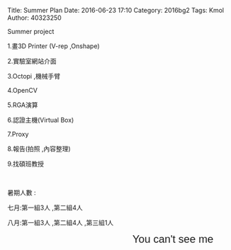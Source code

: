 Title: Summer Plan
Date: 2016-06-23 17:10
Category: 2016bg2
Tags: Kmol 
Author: 40323250


Summer project

<!-- PELICAN_END_SUMMARY -->
<p>1.畫3D Printer (V-rep ,Onshape)</p>
<p>2.實驗室網站介面</p>
<p>3.Octopi ,機械手臂</p>
<p>4.OpenCV </p>
<p>5.RGA演算</p>
<p>6.認證主機(Virtual Box)</p>
<p>7.Proxy</p>
<p>8.報告(拍照 ,內容整理)</p>
<p>9.找碩班教授</p>
</br>
<p>暑期人數 : </p>
<p>七月:第一組3人 ,第二組4人</p>
<p>八月:第一組3人 ,第二組4人 ,第三組1人</p>
<p><font size="5" face="Arial"><marquee border="0" scrollamount="50" behavior="alternate">You can't see me</marquee></font></p>




